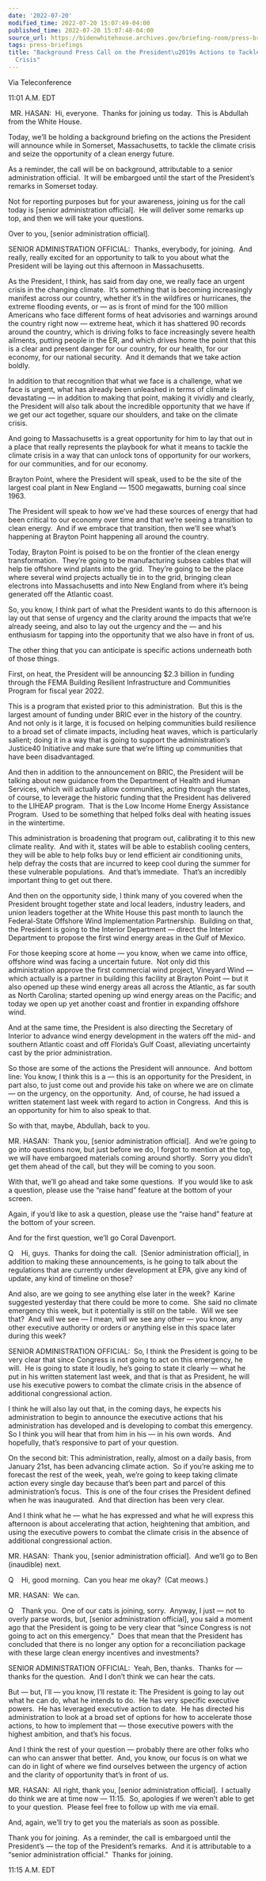```yaml
---
date: '2022-07-20'
modified_time: 2022-07-20 15:07:49-04:00
published_time: 2022-07-20 15:07:48-04:00
source_url: https://bidenwhitehouse.archives.gov/briefing-room/press-briefings/2022/07/20/background-press-call-on-the-presidents-actions-to-tackle-the-climate-crisis/
tags: press-briefings
title: "Background Press Call on the President\u2019s Actions to Tackle the Climate\_\
  Crisis"
---
```

 
Via Teleconference

11:01 A.M. EDT

 MR. HASAN:  Hi, everyone.  Thanks for joining us today.  This is
Abdullah from the White House.  
  
Today, we’ll be holding a background briefing on the actions the
President will announce while in Somerset, Massachusetts, to tackle the
climate crisis and seize the opportunity of a clean energy future.  
  
As a reminder, the call will be on background, attributable to a senior
administration official.  It will be embargoed until the start of the
President’s remarks in Somerset today.  
  
Not for reporting purposes but for your awareness, joining us for the
call today is \[senior administration official\].  He will deliver some
remarks up top, and then we will take your questions.  
  
Over to you, \[senior administration official\].

  
SENIOR ADMINISTRATION OFFICIAL:  Thanks, everybody, for joining.  And
really, really excited for an opportunity to talk to you about what the
President will be laying out this afternoon in Massachusetts.  
  
As the President, I think, has said from day one, we really face an
urgent crisis in the changing climate.  It’s something that is becoming
increasingly manifest across our country, whether it’s in the wildfires
or hurricanes, the extreme flooding events, or — as is front of mind for
the 100 million Americans who face different forms of heat advisories
and warnings around the country right now — extreme heat, which it has
shattered 90 records around the country, which is driving folks to face
increasingly severe health ailments, putting people in the ER, and which
drives home the point that this is a clear and present danger for our
country, for our health, for our economy, for our national security. 
And it demands that we take action boldly.

  
In addition to that recognition that what we face is a challenge, what
we face is urgent, what has already been unleashed in terms of climate
is devastating — in addition to making that point, making it vividly and
clearly, the President will also talk about the incredible opportunity
that we have if we get our act together, square our shoulders, and take
on the climate crisis.  
  
And going to Massachusetts is a great opportunity for him to lay that
out in a place that really represents the playbook for what it means to
tackle the climate crisis in a way that can unlock tons of opportunity
for our workers, for our communities, and for our economy.  
  
Brayton Point, where the President will speak, used to be the site of
the largest coal plant in New England — 1500 megawatts, burning coal
since 1963.  
  
The President will speak to how we’ve had these sources of energy that
had been critical to our economy over time and that we’re seeing a
transition to clean energy.  And if we embrace that transition, then
we’ll see what’s happening at Brayton Point happening all around the
country.  
  
Today, Brayton Point is poised to be on the frontier of the clean energy
transformation.  They’re going to be manufacturing subsea cables that
will help tie offshore wind plants into the grid.  They’re going to be
the place where several wind projects actually tie in to the grid,
bringing clean electrons into Massachusetts and into New England from
where it’s being generated off the Atlantic coast.  
  
So, you know, I think part of what the President wants to do this
afternoon is lay out that sense of urgency and the clarity around the
impacts that we’re already seeing, and also to lay out the urgency and
the — and his enthusiasm for tapping into the opportunity that we also
have in front of us.  
  
The other thing that you can anticipate is specific actions underneath
both of those things.  
  
First, on heat, the President will be announcing $2.3 billion in funding
through the FEMA Building Resilient Infrastructure and Communities
Program for fiscal year 2022.  
  
This is a program that existed prior to this administration.  But this
is the largest amount of funding under BRIC ever in the history of the
country.  And not only is it large, it is focused on helping communities
build resilience to a broad set of climate impacts, including heat
waves, which is particularly salient; doing it in a way that is going to
support the administration’s Justice40 Initiative and make sure that
we’re lifting up communities that have been disadvantaged.  
  
And then in addition to the announcement on BRIC, the President will be
talking about new guidance from the Department of Health and Human
Services, which will actually allow communities, acting through the
states, of course, to leverage the historic funding that the President
has delivered to the LIHEAP program.  That is the Low Income Home Energy
Assistance Program.  Used to be something that helped folks deal with
heating issues in the wintertime. 

This administration is broadening that program out, calibrating it to
this new climate reality.  And with it, states will be able to establish
cooling centers, they will be able to help folks buy or lend efficient
air conditioning units, help defray the costs that are incurred to keep
cool during the summer for these vulnerable populations.  And that’s
immediate.  That’s an incredibly important thing to get out there.  
  
And then on the opportunity side, I think many of you covered when the
President brought together state and local leaders, industry leaders,
and union leaders together at the White House this past month to launch
the Federal-State Offshore Wind Implementation Partnership.  Building on
that, the President is going to the Interior Department — direct the
Interior Department to propose the first wind energy areas in the Gulf
of Mexico.  
  
For those keeping score at home — you know, when we came into office,
offshore wind was facing a uncertain future.  Not only did this
administration approve the first commercial wind project, Vineyard Wind
— which actually is a partner in building this facility at Brayton Point
— but it also opened up these wind energy areas all across the Atlantic,
as far south as North Carolina; started opening up wind energy areas on
the Pacific; and today we open up yet another coast and frontier in
expanding offshore wind.  
  
And at the same time, the President is also directing the Secretary of
Interior to advance wind energy development in the waters off the mid-
and southern Atlantic coast and off Florida’s Gulf Coast, alleviating
uncertainty cast by the prior administration.  
  
So those are some of the actions the President will announce.  And
bottom line: You know, I think this is a — this is an opportunity for
the President, in part also, to just come out and provide his take on
where we are on climate — on the urgency, on the opportunity.  And, of
course, he had issued a written statement last week with regard to
action in Congress.  And this is an opportunity for him to also speak to
that.  
  
So with that, maybe, Abdullah, back to you.

  
MR. HASAN:  Thank you, \[senior administration official\].  And we’re
going to go into questions now, but just before we do, I forgot to
mention at the top, we will have embargoed materials coming around
shortly.  Sorry you didn’t get them ahead of the call, but they will be
coming to you soon.  
  
With that, we’ll go ahead and take some questions.  If you would like to
ask a question, please use the “raise hand” feature at the bottom of
your screen.  
  
Again, if you’d like to ask a question, please use the “raise hand”
feature at the bottom of your screen.  
  
And for the first question, we’ll go Coral Davenport.

Q    Hi, guys.  Thanks for doing the call.  \[Senior administration
official\], in addition to making these announcements, is he going to
talk about the regulations that are currently under development at EPA,
give any kind of update, any kind of timeline on those? 

And also, are we going to see anything else later in the week?  Karine
suggested yesterday that there could be more to come.  She said no
climate emergency this week, but it potentially is still on the table. 
Will we see that?  And will we see — I mean, will we see any other — you
know, any other executive authority or orders or anything else in this
space later during this week?

SENIOR ADMINISTRATION OFFICIAL:  So, I think the President is going to
be very clear that since Congress is not going to act on this emergency,
he will.  He is going to state it loudly, he’s going to state it clearly
— what he put in his written statement last week, and that is that as
President, he will use his executive powers to combat the climate crisis
in the absence of additional congressional action. 

I think he will also lay out that, in the coming days, he expects his
administration to begin to announce the executive actions that his
administration has developed and is developing to combat this
emergency.  So I think you will hear that from him in his — in his own
words.  And hopefully, that’s responsive to part of your question. 

On the second bit: This administration, really, almost on a daily basis,
from January 21st, has been advancing climate action.  So if you’re
asking me to forecast the rest of the week, yeah, we’re going to keep
taking climate action every single day because that’s been part and
parcel of this administration’s focus.  This is one of the four crises
the President defined when he was inaugurated.  And that direction has
been very clear. 

And I think what he — what he has expressed and what he will express
this afternoon is about accelerating that action, heightening that
ambition, and using the executive powers to combat the climate crisis in
the absence of additional congressional action.

MR. HASAN:  Thank you, \[senior administration official\].  And we’ll go
to Ben (inaudible) next. 

Q    Hi, good morning.  Can you hear me okay?  (Cat meows.)

MR. HASAN:  We can. 

Q    Thank you.  One of our cats is joining, sorry.  Anyway, I just —
not to overly parse words, but, \[senior administration official\], you
said a moment ago that the President is going to be very clear that
“since Congress is not going to act on this emergency.”  Does that mean
that the President has concluded that there is no longer any option for
a reconciliation package with these large clean energy incentives and
investments?

SENIOR ADMINISTRATION OFFICIAL:  Yeah, Ben, thanks.  Thanks for — thanks
for the question.  And I don’t think we can hear the cats. 

But — but, I’ll — you know, I’ll restate it: The President is going to
lay out what he can do, what he intends to do.  He has very specific
executive powers.  He has leveraged executive action to date.  He has
directed his administration to look at a broad set of options for how to
accelerate those actions, to how to implement that — those executive
powers with the highest ambition, and that’s his focus. 

And I think the rest of your question — probably there are other folks
who can who can answer that better.  And, you know, our focus is on what
we can do in light of where we find ourselves between the urgency of
action and the clarity of opportunity that’s in front of us.

MR. HASAN:  All right, thank you, \[senior administration official\].  I
actually do think we are at time now — 11:15.  So, apologies if we
weren’t able to get to your question.  Please feel free to follow up
with me via email. 

And, again, we’ll try to get you the materials as soon as possible. 

Thank you for joining.  As a reminder, the call is embargoed until the
President’s — the top of the President’s remarks.  And it is
attributable to a “senior administration official.”  Thanks for joining.

11:15 A.M. EDT
